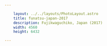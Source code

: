```yaml
---

    layout: ../../layouts/PhotoLayout.astro
    title: funatsu-japan-2017
    description: Fujikwaguchiko, Japan (2017)
    width: 4560
    height: 6432

---
```

